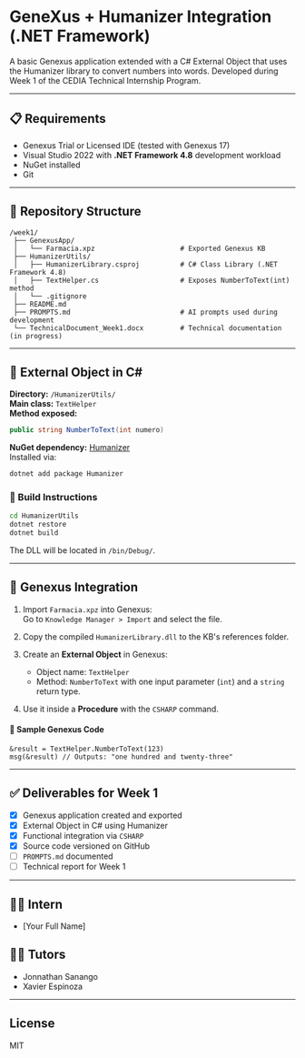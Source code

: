 # GeneXus + Humanizer Integration (.NET Framework)

A basic Genexus application extended with a C# External Object that uses the Humanizer library to convert numbers into words. Developed during Week 1 of the CEDIA Technical Internship Program.

---

## 📋 Requirements

* Genexus Trial or Licensed IDE (tested with Genexus 17)
* Visual Studio 2022 with **.NET Framework 4.8** development workload
* NuGet installed
* Git

---

## 📁 Repository Structure

```
/week1/
 ├── GenexusApp/
 │   └── Farmacia.xpz                     # Exported Genexus KB
 ├── HumanizerUtils/
 │   ├── HumanizerLibrary.csproj          # C# Class Library (.NET Framework 4.8)
 │   ├── TextHelper.cs                    # Exposes NumberToText(int) method
 │   └── .gitignore
 ├── README.md
 ├── PROMPTS.md                           # AI prompts used during development
 └── TechnicalDocument_Week1.docx         # Technical documentation (in progress)
```

---

## 🧩 External Object in C#

**Directory:** `/HumanizerUtils/`  
**Main class:** `TextHelper`  
**Method exposed:**  
```csharp
public string NumberToText(int numero)
```

**NuGet dependency:** [Humanizer](https://github.com/Humanizr/Humanizer)  
Installed via:
```bash
dotnet add package Humanizer
```

### 🔧 Build Instructions

```bash
cd HumanizerUtils
dotnet restore
dotnet build
```

The DLL will be located in `/bin/Debug/`.

---

## 🧠 Genexus Integration

1. Import `Farmacia.xpz` into Genexus:  
   Go to `Knowledge Manager > Import` and select the file.

2. Copy the compiled `HumanizerLibrary.dll` to the KB's references folder.

3. Create an **External Object** in Genexus:
   - Object name: `TextHelper`
   - Method: `NumberToText` with one input parameter (`int`) and a `string` return type.

4. Use it inside a **Procedure** with the `CSHARP` command.

#### 🧪 Sample Genexus Code

```genexus
&result = TextHelper.NumberToText(123)
msg(&result) // Outputs: "one hundred and twenty-three"
```

---

## ✅ Deliverables for Week 1

- [x] Genexus application created and exported
- [x] External Object in C# using Humanizer
- [x] Functional integration via `CSHARP`
- [x] Source code versioned on GitHub
- [ ] `PROMPTS.md` documented
- [ ] Technical report for Week 1

---

## 👨‍💻 Intern

- [Your Full Name]

## 👨‍🏫 Tutors

- Jonnathan Sanango
- Xavier Espinoza

---

## License

MIT
